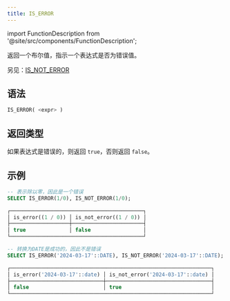 ```yaml
---
title: IS_ERROR
---
```

import FunctionDescription from '@site/src/components/FunctionDescription';

<FunctionDescription description="引入或更新版本：v1.2.379"/>

返回一个布尔值，指示一个表达式是否为错误值。

另见：[IS_NOT_ERROR](is-not-error.md)

## 语法

```sql
IS_ERROR( <expr> )
```

## 返回类型

如果表达式是错误的，则返回 `true`，否则返回 `false`。

## 示例

```sql
-- 表示除以零，因此是一个错误
SELECT IS_ERROR(1/0), IS_NOT_ERROR(1/0);

┌───────────────────────────────────────────┐
│ is_error((1 / 0)) │ is_not_error((1 / 0)) │
├───────────────────┼───────────────────────┤
│ true              │ false                 │
└───────────────────────────────────────────┘

-- 转换为DATE是成功的，因此不是错误
SELECT IS_ERROR('2024-03-17'::DATE), IS_NOT_ERROR('2024-03-17'::DATE);

┌─────────────────────────────────────────────────────────────────┐
│ is_error('2024-03-17'::date) │ is_not_error('2024-03-17'::date) │
├──────────────────────────────┼──────────────────────────────────┤
│ false                        │ true                             │
└─────────────────────────────────────────────────────────────────┘
```